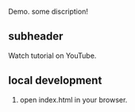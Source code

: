 Demo.
some discription!

## subheader

Watch tutorial on YouTube.

## local development

1. open index.html in your browser.

